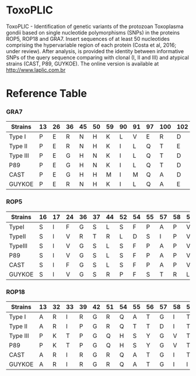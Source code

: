 # ToxoPLIC
ToxoPLIC - Identification of genetic variants of the protozoan Toxoplasma gondii based on single nucleotide polymorphisms (SNPs) in the proteins ROP5, ROP18 and GRA7. Insert sequences of at least 50 nucleotides comprising the hypervariable region of each protein (Costa et al, 2016; under review). After analysis, is provided the identity between informative SNPs of the query sequence comparing with clonal (I, II and III) and atypical strains (CAST, P89, GUYKOE). The online version is available at http://www.laplic.com.br

# Reference Table

  ### GRA7

  Strains  | 13  | 26  |  36 |  45 | 50  |  59 |  90 |  91 |  97 | 100 | 102 | 106 | 108 | 112 | 115 | 124 | 127 | 129 | 131 | 132 
  -------- | --- | --- | --- | --- | --- | --- | --- | --- | --- | --- | --- | --- | --- | --- | --- | --- | --- | --- | --- | --- 
  Type I   | P   | E   | R   | N   | H   | K   | L   | V   | E   | R   | D   | T   | G   | G   | L   | A   | L   | M   | L   | T   
  Type II  | P   | E   | R   | N   | H   | K   | I   | L   | Q   | T   | E   | T   | G   | S   | L   | A   | L   | M   | L   | T   
  Type III | P   | E   | G   | H   | N   | K   | I   | L   | Q   | T   | D   | S   | G   | S   | I   | A   | L   | L   | I   | K   
  P89      | P   | E   | G   | H   | N   | K   | I   | L   | Q   | T   | D   | S   | G   | S   | I   | V   | L   | L   | I   | K   
  CAST     | P   | E   | G   | H   | H   | M   | I   | M   | Q   | A   | D   | T   | G   | N   | L   | V   | L   | L   | I   | K   
  GUYKOE   | P   | E   | R   | N   | H   | K   | I   | L   | Q   | A   | E   | T   | S   | N   | L   | A   | L   | M   | L   | T   



  ### ROP5

  Strains  | 16  | 17  | 24  | 36  | 37  | 44  | 52  | 54  | 55  | 57  | 58  | 59  | 64  | 67
  -------- | --- | --- | --- | --- | --- | --- | --- | --- | --- | --- | --- | --- | --- | --- 
  TypeI    |  S  |  I  |  F  |  G  |  S  |  L  |  S  |  F  |  P  |  A  |  P  |  V  |  E  |  I
  TypeII   |  S  |  I  |  V  |  R  |  T  |  R  |  L  |  D  |  S  |  I  |  P  |  V  |  Q  |  T
  TypeIII  |  S  |  I  |  V  |  G  |  S  |  L  |  S  |  F  |  P  |  A  |  P  |  V  |  E  |  I
  P89      |  S  |  I  |  V  |  G  |  S  |  L  |  S  |  F  |  P  |  A  |  P  |  V  |  E  |  I
  CAST     |  S  |  I  |  F  |  G  |  S  |  L  |  S  |  F  |  P  |  A  |  P  |  V  |  E  |  I
  GUYKOE   |  S  |  I  |  V  |  G  |  S  |  R  |  P  |  F  |  S  |  T  |  R  |  L  |  Q  |  I

    
  ### ROP18

  Strains  | 13  | 32  | 33  | 39  | 42  | 51  | 54  | 55  | 56  | 57  | 58  | 59  | 63  | 81  | 98  | 110 | 115 
  -------- | --- | --- | --- | --- | --- | --- | --- | --- | --- | --- | --- | --- | --- | --- | --- | --- | --- 
  Type I   |  A  |  R  |  I  |  R  |  G  |  R  |  Q  |  A  |  T  |  G  |  I  |  T  |  P  |  R  |  P  |  S  |  D
  Type II  |  A  |  R  |  I  |  P  |  G  |  R  |  Q  |  T  |  T  |  D  |  I  |  T  |  T  |  R  |  P  |  N  |  E
  Type III |  P  |  K  |  T  |  P  |  G  |  Q  |  H  |  S  |  Y  |  G  |  V  |  T  |  A  |  S  |  S  |  N  |  E
  P89      |  P  |  K  |  T  |  P  |  G  |  Q  |  H  |  S  |  Y  |  G  |  V  |  T  |  A  |  S  |  S  |  N  |  E
  CAST     |  A  |  R  |  I  |  R  |  G  |  R  |  Q  |  A  |  T  |  G  |  I  |  T  |  P  |  R  |  P  |  S  |  D
  GUYKOE   |  A  |  R  |  I  |  R  |  G  |  R  |  Q  |  A  |  T  |  G  |  I  |  I  |  P  |  R  |  P  |  S  |  D



